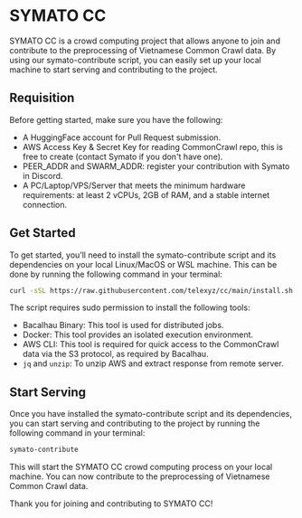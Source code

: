 # SYMATO CC
SYMATO CC is a crowd computing project that allows anyone to join and contribute to the preprocessing of Vietnamese Common Crawl data. By using our symato-contribute script, you can easily set up your local machine to start serving and contributing to the project.

## Requisition

Before getting started, make sure you have the following:

- A HuggingFace account for Pull Request submission.
- AWS Access Key & Secret Key for reading CommonCrawl repo, this is free to create (contact Symato if you don't have one).
- PEER_ADDR and SWARM_ADDR: register your contribution with Symato in Discord.
- A PC/Laptop/VPS/Server that meets the minimum hardware requirements: at least 2 vCPUs, 2GB of RAM, and a stable internet connection.

## Get Started
To get started, you’ll need to install the symato-contribute script and its dependencies on your local Linux/MacOS or WSL machine. This can be done by running the following command in your terminal:

```bash
curl -sSL https://raw.githubusercontent.com/telexyz/cc/main/install.sh | sudo bash
```

The script requires sudo permission to install the following tools:

- Bacalhau Binary: This tool is used for distributed jobs.
- Docker: This tool provides an isolated execution environment.
- AWS CLI: This tool is required for quick access to the CommonCrawl data via the S3 protocol, as required by Bacalhau.
- `jq` and `unzip`: To unzip AWS and extract response from remote server.

## Start Serving
Once you have installed the symato-contribute script and its dependencies, you can start serving and contributing to the project by running the following command in your terminal:

```bash
symato-contribute
```

This will start the SYMATO CC crowd computing process on your local machine. You can now contribute to the preprocessing of Vietnamese Common Crawl data.

Thank you for joining and contributing to SYMATO CC!
